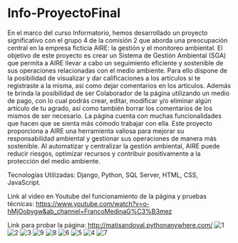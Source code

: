 # Info-ProyectoFinal

En el marco del curso Informatorio, hemos desarrollado un proyecto significativo con el grupo 4 de la comisión 2 que aborda una preocupación central en la empresa ficticia AIRE: la gestión y el monitoreo ambiental. El objetivo de este proyecto es crear un Sistema de Gestión 
Ambiental (SGA) que permita a AIRE llevar a cabo un seguimiento eficiente y sostenible de sus operaciones relacionadas con el medio ambiente. Para ello dispone de la posibilidad de visualizar y dar calificaciones a los artículos si te registraste a la misma, así como dejar
comentarios en los artículos. Además te brinda la posibilidad de ser Colaborador de la página utilizando un medio de pago, con lo cual podrás crear, editar, modificar y/o eliminar algún artículo de tu agrado, así como también borrar los comentarios de los mismos de ser 
necesario. La página cuenta con muchas funcionalidades que hacen que se sienta más cómodo trabajar con ella.
Este proyecto proporciona a AIRE una herramienta valiosa para mejorar su responsabilidad ambiental y gestionar sus operaciones de manera más sostenible. Al automatizar y centralizar la gestión ambiental, AIRE puede reducir riesgos, optimizar recursos y contribuir 
positivamente a la protección del medio ambiente.

Tecnologías Utilizadas: Django, Python, SQL Server, HTML, CSS, JavaScript.

Link al video en Youtube del funcionamiento de la página y pruebas técnicas: https://www.youtube.com/watch?v=o-hMjOobygw&ab_channel=FrancoMedinaG%C3%B3mez

Link para probar la página: http://matisandoval.pythonanywhere.com/
![1](https://github.com/MatiSandoval/Info-ProyectoFinal/assets/84159947/464afa50-14fb-43a0-981a-d85b640d60e5)
![2](https://github.com/MatiSandoval/Info-ProyectoFinal/assets/84159947/86f1095f-2ff6-48a0-8152-110c477fb50e)
![3](https://github.com/MatiSandoval/Info-ProyectoFinal/assets/84159947/eca83a13-4002-402e-923a-fbe94ab02588)
![9](https://github.com/MatiSandoval/Info-ProyectoFinal/assets/84159947/cad4e834-13ef-45ea-bb46-ba9754a9399a)
![8](https://github.com/MatiSandoval/Info-ProyectoFinal/assets/84159947/ef7d3d39-9517-47fd-b788-4c53e15fee4a)
![6](https://github.com/MatiSandoval/Info-ProyectoFinal/assets/84159947/640c542c-7788-4bf9-90d7-24f2b6264765)
![5](https://github.com/MatiSandoval/Info-ProyectoFinal/assets/84159947/9364e991-999b-4bec-b0c7-7e5b72331238)
![4](https://github.com/MatiSandoval/Info-ProyectoFinal/assets/84159947/8c5a43a4-c4f5-4754-86e7-de85686d88f9)
![7](https://github.com/MatiSandoval/Info-ProyectoFinal/assets/84159947/4ca33b81-aca4-41f0-b4e8-982294102328)

